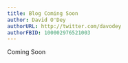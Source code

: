 ```yaml
---
title: Blog Coming Soon
author: David O'Dey
authorURL: http://twitter.com/davodey
authorFBID: 100002976521003
---
```


Coming Soon
